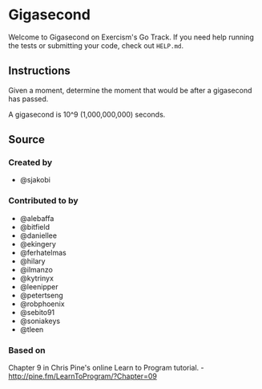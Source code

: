 # Gigasecond

Welcome to Gigasecond on Exercism's Go Track.
If you need help running the tests or submitting your code, check out `HELP.md`.

## Instructions

Given a moment, determine the moment that would be after a gigasecond
has passed.

A gigasecond is 10^9 (1,000,000,000) seconds.

## Source

### Created by

- @sjakobi

### Contributed to by

- @alebaffa
- @bitfield
- @daniellee
- @ekingery
- @ferhatelmas
- @hilary
- @ilmanzo
- @kytrinyx
- @leenipper
- @petertseng
- @robphoenix
- @sebito91
- @soniakeys
- @tleen

### Based on

Chapter 9 in Chris Pine's online Learn to Program tutorial. - http://pine.fm/LearnToProgram/?Chapter=09